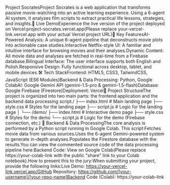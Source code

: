 Project SocratesProject Socrates is a web application that transforms passive movie-watching into an active learning experience. Using a 6-agent AI system, it analyzes film scripts to extract practical life lessons, strategies, and insights.🚀 Live DemoExperience the live version of the project deployed on Vercel:project-socrates.vercel.app(Please replace your-vercel-link.vercel.app with your actual Vercel project URL)🌟 Key FeaturesAI-Powered Analysis: A unique 6-agent pipeline that deconstructs movie plots into actionable case studies.Interactive Netflix-style UI: A familiar and intuitive interface for browsing movies and their analyses.Dynamic Content: All movie data and analyses are fetched in real-time from a Firebase database.Bilingual Interface: The user interface supports both English and Polish.Responsive Design: Fully functional across desktop, tablet, and mobile devices.🛠️ Tech StackFrontend: HTML5, CSS3, TailwindCSS, JavaScript (ES6 Modules)Backend & Data Processing: Python, Google ColabAI: Google Gemini API (gemini-1.5-pro & gemini-1.5-flash)Database: Google Firebase (Firestore)Deployment: Vercel📂 Project StructureThe project is organized into two main parts: the frontend application and the backend data processing script./
├── index.html          # Main landing page
├── style.css           # Styles for the landing page
├── script.js           # Logic for the landing page
│
└── /demo/
    ├── index.html      # Interactive demo page
    ├── style.css       # Styles for the demo
    └── script.js       # Logic for the demo (Firebase connection, etc.)
🧠 Backend & Data ProcessingThe core analysis is performed by a Python script running in Google Colab. This script:Fetches movie data from various sources.Uses the 6-agent Gemini-powered system to generate in-depth analyses.Populates the Firestore database with the results.You can view the commented source code of the data processing pipeline here:Backend Code: View on Google Colab(Please replace https://your-colab-link with the public "share" link to your Colab notebook).How to present this to the jury:When submitting your project, provide the following links:Live Demo: https://your-vercel-link.vercel.app/GitHub Repository: https://github.com/[your-username]/[your-repo-name]Backend Code (Colab): https://your-colab-link
